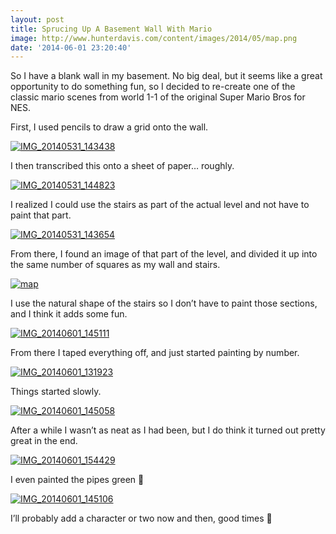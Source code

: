```yaml
---
layout: post
title: Sprucing Up A Basement Wall With Mario
image: http://www.hunterdavis.com/content/images/2014/05/map.png
date: '2014-06-01 23:20:40'
---
```



So I have a blank wall in my basement. No big deal, but it seems like a great opportunity to do something fun, so I decided to re-create one of the classic mario scenes from world 1-1 of the original Super Mario Bros for NES.

First, I used pencils to draw a grid onto the wall.

[![IMG_20140531_143438](http://www.hunterdavis.com/content/images/2014/05/IMG_20140531_143438.jpg)](http://www.hunterdavis.com/content/images/2014/05/IMG_20140531_143438.jpg)

I then transcribed this onto a sheet of paper… roughly.

[![IMG_20140531_144823](http://www.hunterdavis.com/content/images/2014/05/IMG_20140531_144823.jpg)](http://www.hunterdavis.com/content/images/2014/05/IMG_20140531_144823.jpg)

I realized I could use the stairs as part of the actual level and not have to paint that part.

[![IMG_20140531_143654](http://www.hunterdavis.com/content/images/2014/05/IMG_20140531_143654.jpg)](http://www.hunterdavis.com/content/images/2014/05/IMG_20140531_143654.jpg)

From there, I found an image of that part of the level, and divided it up into the same number of squares as my wall and stairs.

[![map](http://www.hunterdavis.com/content/images/2014/05/map.png)](http://www.hunterdavis.com/content/images/2014/05/map.png)

I use the natural shape of the stairs so I don’t have to paint those sections, and I think it adds some fun.

[![IMG_20140601_145111](http://www.hunterdavis.com/content/images/2014/06/IMG_20140601_145111.jpg)](http://www.hunterdavis.com/content/images/2014/06/IMG_20140601_145111.jpg)

From there I taped everything off, and just started painting by number.

[![IMG_20140601_131923](http://www.hunterdavis.com/content/images/2014/06/IMG_20140601_131923.jpg)](http://www.hunterdavis.com/content/images/2014/06/IMG_20140601_131923.jpg)

Things started slowly.

[![IMG_20140601_145058](http://www.hunterdavis.com/content/images/2014/06/IMG_20140601_145058.jpg)](http://www.hunterdavis.com/content/images/2014/06/IMG_20140601_145058.jpg)

After a while I wasn’t as neat as I had been, but I do think it turned out pretty great in the end.

[![IMG_20140601_154429](http://www.hunterdavis.com/content/images/2014/06/IMG_20140601_154429.jpg)](http://www.hunterdavis.com/content/images/2014/06/IMG_20140601_154429.jpg)

I even painted the pipes green 🙂

[![IMG_20140601_145106](http://www.hunterdavis.com/content/images/2014/06/IMG_20140601_145106.jpg)](http://www.hunterdavis.com/content/images/2014/06/IMG_20140601_145106.jpg)

I’ll probably add a character or two now and then, good times 🙂


